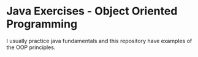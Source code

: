 # Java Exercises - Object Oriented Programming

I usually practice java fundamentals and this repository have examples of the OOP principles.
